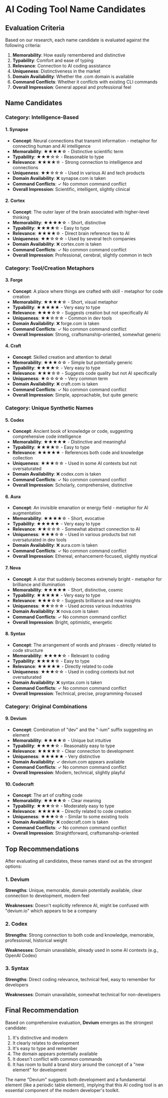 # AI Coding Tool Name Candidates

## Evaluation Criteria

Based on our research, each name candidate is evaluated against the following criteria:

1. **Memorability**: How easily remembered and distinctive
2. **Typability**: Comfort and ease of typing
3. **Relevance**: Connection to AI coding assistance
4. **Uniqueness**: Distinctiveness in the market
5. **Domain Availability**: Whether the .com domain is available
6. **Command Conflicts**: Whether it conflicts with existing CLI commands
7. **Overall Impression**: General appeal and professional feel

## Name Candidates

### Category: Intelligence-Based

#### 1. Synapse

- **Concept**: Neural connections that transmit information - metaphor for connecting human and AI intelligence
- **Memorability**: ★★★★☆ - Distinctive scientific term
- **Typability**: ★★★☆☆ - Reasonable to type
- **Relevance**: ★★★★☆ - Strong connection to intelligence and connections
- **Uniqueness**: ★★☆☆☆ - Used in various AI and tech products
- **Domain Availability**: ❌ synapse.com is taken
- **Command Conflicts**: ✓ No common command conflict
- **Overall Impression**: Scientific, intelligent, slightly clinical

#### 2. Cortex

- **Concept**: The outer layer of the brain associated with higher-level thinking
- **Memorability**: ★★★★☆ - Short, distinctive
- **Typability**: ★★★★☆ - Easy to type
- **Relevance**: ★★★★☆ - Direct brain reference ties to AI
- **Uniqueness**: ★★☆☆☆ - Used by several tech companies
- **Domain Availability**: ❌ cortex.com is taken
- **Command Conflicts**: ✓ No common command conflict
- **Overall Impression**: Professional, cerebral, slightly common in tech

### Category: Tool/Creation Metaphors

#### 3. Forge

- **Concept**: A place where things are crafted with skill - metaphor for code creation
- **Memorability**: ★★★★☆ - Short, visual metaphor
- **Typability**: ★★★★★ - Very easy to type
- **Relevance**: ★★★☆☆ - Suggests creation but not specifically AI
- **Uniqueness**: ★★☆☆☆ - Common in dev tools
- **Domain Availability**: ❌ forge.com is taken
- **Command Conflicts**: ✓ No common command conflict
- **Overall Impression**: Strong, craftsmanship-oriented, somewhat generic

#### 4. Craft

- **Concept**: Skilled creation and attention to detail
- **Memorability**: ★★★☆☆ - Simple but potentially generic
- **Typability**: ★★★★☆ - Very easy to type
- **Relevance**: ★★★☆☆ - Suggests code quality but not AI specifically
- **Uniqueness**: ★☆☆☆☆ - Very common term
- **Domain Availability**: ❌ craft.com is taken
- **Command Conflicts**: ✓ No common command conflict
- **Overall Impression**: Simple, approachable, but quite generic

### Category: Unique Synthetic Names

#### 5. Codex

- **Concept**: Ancient book of knowledge or code, suggesting comprehensive code intelligence
- **Memorability**: ★★★★★ - Distinctive and meaningful
- **Typability**: ★★★★☆ - Easy to type
- **Relevance**: ★★★★★ - References both code and knowledge collection
- **Uniqueness**: ★★★☆☆ - Used in some AI contexts but not oversaturated
- **Domain Availability**: ❌ codex.com is taken
- **Command Conflicts**: ✓ No common command conflict
- **Overall Impression**: Scholarly, comprehensive, distinctive

#### 6. Aura

- **Concept**: An invisible emanation or energy field - metaphor for AI augmentation
- **Memorability**: ★★★★☆ - Short, evocative
- **Typability**: ★★★★★ - Very easy to type
- **Relevance**: ★★☆☆☆ - Somewhat abstract connection to AI
- **Uniqueness**: ★★★☆☆ - Used in various products but not oversaturated in dev tools
- **Domain Availability**: ❌ aura.com is taken
- **Command Conflicts**: ✓ No common command conflict
- **Overall Impression**: Ethereal, enhancement-focused, slightly mystical

#### 7. Nova

- **Concept**: A star that suddenly becomes extremely bright - metaphor for brilliance and illumination
- **Memorability**: ★★★★★ - Short, distinctive, cosmic
- **Typability**: ★★★★★ - Very easy to type
- **Relevance**: ★★★☆☆ - Suggests brilliance and new insights
- **Uniqueness**: ★★☆☆☆ - Used across various industries
- **Domain Availability**: ❌ nova.com is taken
- **Command Conflicts**: ✓ No common command conflict
- **Overall Impression**: Bright, optimistic, energetic

#### 8. Syntax

- **Concept**: The arrangement of words and phrases - directly related to code structure
- **Memorability**: ★★★★☆ - Relevant to coding
- **Typability**: ★★★★☆ - Easy to type
- **Relevance**: ★★★★★ - Directly related to code
- **Uniqueness**: ★★★☆☆ - Used in coding contexts but not oversaturated
- **Domain Availability**: ❌ syntax.com is taken
- **Command Conflicts**: ✓ No common command conflict
- **Overall Impression**: Technical, precise, programming-focused

### Category: Original Combinations

#### 9. Devium

- **Concept**: Combination of "dev" and the "-ium" suffix suggesting an element
- **Memorability**: ★★★★☆ - Unique but intuitive
- **Typability**: ★★★★☆ - Reasonably easy to type
- **Relevance**: ★★★★☆ - Clear connection to development
- **Uniqueness**: ★★★★★ - Very distinctive
- **Domain Availability**: ✓ devium.com appears available
- **Command Conflicts**: ✓ No common command conflict
- **Overall Impression**: Modern, technical, slightly playful

#### 10. Codecraft

- **Concept**: The art of crafting code
- **Memorability**: ★★★★☆ - Clear meaning
- **Typability**: ★★★☆☆ - Moderately easy to type
- **Relevance**: ★★★★★ - Directly related to code creation
- **Uniqueness**: ★★★☆☆ - Similar to some existing tools
- **Domain Availability**: ❌ codecraft.com is taken
- **Command Conflicts**: ✓ No common command conflict
- **Overall Impression**: Straightforward, craftsmanship-oriented

## Top Recommendations

After evaluating all candidates, these names stand out as the strongest options:

### 1. Devium

**Strengths**: Unique, memorable, domain potentially available, clear connection to development, modern feel

**Weaknesses**: Doesn't explicitly reference AI, might be confused with "devium.io" which appears to be a company

### 2. Codex

**Strengths**: Strong connection to both code and knowledge, memorable, professional, historical weight

**Weaknesses**: Domain unavailable, already used in some AI contexts (e.g., OpenAI Codex)

### 3. Syntax

**Strengths**: Direct coding relevance, technical feel, easy to remember for developers

**Weaknesses**: Domain unavailable, somewhat technical for non-developers

## Final Recommendation

Based on comprehensive evaluation, **Devium** emerges as the strongest candidate:

1. It's distinctive and modern
2. It clearly relates to development
3. It's easy to type and remember 
4. The domain appears potentially available
5. It doesn't conflict with common commands
6. It has room to build a brand story around the concept of a "new element" for development

The name "Devium" suggests both development and a fundamental element (like a periodic table element), implying that this AI coding tool is an essential component of the modern developer's toolkit.